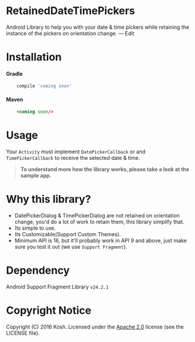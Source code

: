# RetainedDateTimePickers
Android Library to help you with your date & time pickers while retaining the instance of the pickers on orientation change. — Edit

# Installation

#### Gradle
```groovy
    compile 'coming soon'
```

#### Maven
```xml
    <coming soon/>
```

Usage
=====

Your `Activity` must implement `DatePickerCallback` or and `TimePickerCallback` to receive the selected date & time.


> **To understand more how the library works, please take a look at the sample app.**

# Why this library?

* DatePickerDialog & TimePickerDialog are not retained on orientation change, you'd do a lot of work to retain them, this library simplify that.
* Its simple to use.
* Its Customizable(Support Custom Themes). 
* Minimum API is 16, but it'll probably work in API 9 and above, just make sure you test it out (we use `Support Fragment`).  

# Dependency

Android Support Fragment Library ``v24.2.1``

# Copyright Notice

Copyright (C) 2016 Kosh.
Licensed under the [Apache 2.0](http://www.apache.org/licenses/LICENSE-2.0)
license (see the LICENSE file).

